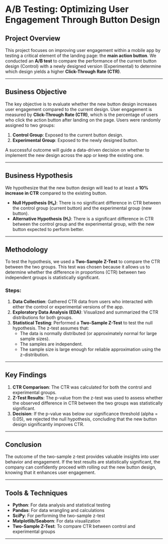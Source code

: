 # A/B Testing: Optimizing User Engagement Through Button Design

## Project Overview

This project focuses on improving user engagement within a mobile app by testing a critical element of the landing page: the **main action button**. We conducted an **A/B test** to compare the performance of the current button design (Control) with a newly designed version (Experimental) to determine which design yields a higher **Click-Through Rate (CTR)**.

---

## Business Objective

The key objective is to evaluate whether the new button design increases user engagement compared to the current design. User engagement is measured by **Click-Through Rate (CTR)**, which is the percentage of users who click the action button after landing on the page. Users were randomly assigned to two groups:

1. **Control Group**: Exposed to the current button design.
2. **Experimental Group**: Exposed to the newly designed button.

A successful outcome will guide a data-driven decision on whether to implement the new design across the app or keep the existing one.

---

## Business Hypothesis

We hypothesize that the new button design will lead to at least a **10% increase in CTR** compared to the existing button.

- **Null Hypothesis (H₀)**: There is no significant difference in CTR between the control group (current button) and the experimental group (new button).
- **Alternative Hypothesis (H₁)**: There is a significant difference in CTR between the control group and the experimental group, with the new button expected to perform better.

---

## Methodology

To test the hypothesis, we used a **Two-Sample Z-Test** to compare the CTR between the two groups. This test was chosen because it allows us to determine whether the difference in proportions (CTR) between two independent groups is statistically significant.

### Steps:
1. **Data Collection**: Gathered CTR data from users who interacted with either the control or experimental versions of the app.
2. **Exploratory Data Analysis (EDA)**: Visualized and summarized the CTR distributions for both groups.
3. **Statistical Testing**: Performed a **Two-Sample Z-Test** to test the null hypothesis. The z-test assumes that:
   - The data is normally distributed (or approximately normal for large sample sizes).
   - The samples are independent.
   - The sample size is large enough for reliable approximation using the z-distribution.
   
---

## Key Findings

1. **CTR Comparison**: The CTR was calculated for both the control and experimental groups.
2. **Z-Test Results**: The p-value from the z-test was used to assess whether the observed difference in CTR between the two groups was statistically significant.
3. **Decision**: If the p-value was below our significance threshold (alpha = 0.05), we rejected the null hypothesis, concluding that the new button design significantly improves CTR.

---

## Conclusion

The outcome of the two-sample z-test provides valuable insights into user behavior and engagement. If the test results are statistically significant, the company can confidently proceed with rolling out the new button design, knowing that it enhances user engagement.

---

## Tools & Techniques

- **Python**: For data analysis and statistical testing
- **Pandas**: For data wrangling and calculations
- **SciPy**: For performing the two-sample z-test
- **Matplotlib/Seaborn**: For data visualization
- **Two-Sample Z-Test**: To compare CTR between control and experimental groups

---

